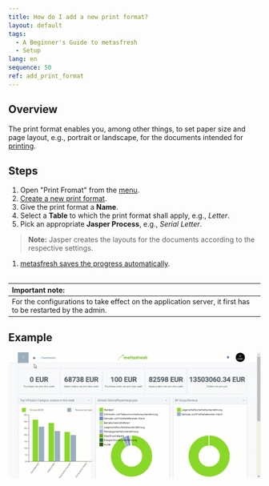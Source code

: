 ```yaml
---
title: How do I add a new print format?
layout: default
tags:
  - A Beginner's Guide to metasfresh
  - Setup
lang: en
sequence: 50
ref: add_print_format
---
```


## Overview
The print format enables you, among other things, to set paper size and page layout, e.g., portrait or landscape, for the documents intended for [printing](Printing_PDF_Setup_Guide).

## Steps
1. Open "Print Fromat" from the [menu](Menu).
1. [Create a new print format](New_Record_Window).
1. Give the print format a **Name**.
1. Select a **Table** to which the print format shall apply, e.g., *Letter*.
1. Pick an appropriate **Jasper Process**, e.g., *Serial Letter*.
 >**Note:** Jasper creates the layouts for the documents according to the respective settings.

1. [metasfresh saves the progress automatically](Saveindicator).
<br><br>

| **Important note:** |
| :--- |
| For the configurations to take effect on the application server, it first has to be restarted by the admin. |

## Example
<kbd><img src="assets/Add_print_format.gif" alt="GIF: How to add a new print format"></kbd>
